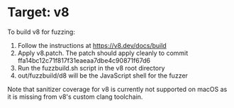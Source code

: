 # Target: v8

To build v8 for fuzzing:

1. Follow the instructions at https://v8.dev/docs/build
2. Apply v8.patch. The patch should apply cleanly to commit ffa14bc12c71f817f31eaeaa7dbe4c90871f67d6
3. Run the fuzzbuild.sh script in the v8 root directory
4. out/fuzzbuild/d8 will be the JavaScript shell for the fuzzer


Note that sanitizer coverage for v8 is currently not supported on macOS as it is missing from v8's custom clang toolchain.
